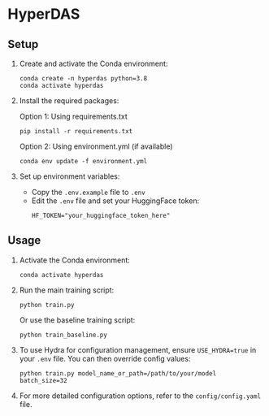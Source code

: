 # HyperDAS

## Setup

1. Create and activate the Conda environment:
   ```
   conda create -n hyperdas python=3.8
   conda activate hyperdas
   ```

2. Install the required packages:
   
   Option 1: Using requirements.txt
   ```
   pip install -r requirements.txt
   ```
   
   Option 2: Using environment.yml (if available)
   ```
   conda env update -f environment.yml
   ```

3. Set up environment variables:
   - Copy the `.env.example` file to `.env`
   - Edit the `.env` file and set your HuggingFace token:
     ```
     HF_TOKEN="your_huggingface_token_here"
     ```

## Usage

1. Activate the Conda environment:
   ```
   conda activate hyperdas
   ```

2. Run the main training script:
   ```
   python train.py
   ```

   Or use the baseline training script:
   ```
   python train_baseline.py
   ```

3. To use Hydra for configuration management, ensure `USE_HYDRA=true` in your `.env` file. You can then override config values:
   ```
   python train.py model_name_or_path=/path/to/your/model batch_size=32
   ```

4. For more detailed configuration options, refer to the `config/config.yaml` file.
